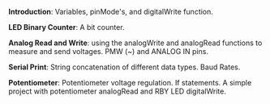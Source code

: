 **Introduction**: Variables, pinMode's, and digitalWrite function.

**LED Binary Counter**: A bit counter.

**Analog Read and Write**: using the analogWrite and analogRead functions to measure and send voltages. PMW (~) and ANALOG IN pins.

**Serial Print**: String concatenation of different data types. Baud Rates.

**Potentiometer**: Potentiometer voltage regulation. If statements. A simple project with potentiometer analogRead and RBY LED digitalWrite.
